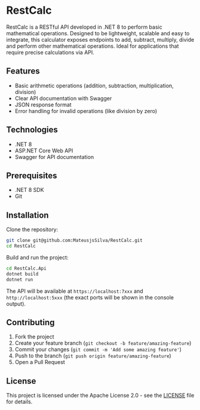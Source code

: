 # RestCalc

RestCalc is a RESTful API developed in .NET 8 to perform basic mathematical operations. Designed to be lightweight, scalable and easy to integrate, this calculator exposes endpoints to add, subtract, multiply, divide and perform other mathematical operations. Ideal for applications that require precise calculations via API.

## Features

- Basic arithmetic operations (addition, subtraction, multiplication, division)
- Clear API documentation with Swagger
- JSON response format
- Error handling for invalid operations (like division by zero)

## Technologies

- .NET 8
- ASP.NET Core Web API
- Swagger for API documentation

## Prerequisites

- .NET 8 SDK
- Git

## Installation

Clone the repository:

```bash
git clone git@github.com:MateusjsSilva/RestCalc.git
cd RestCalc
```

Build and run the project:

```bash
cd RestCalc.Api
dotnet build
dotnet run
```

The API will be available at `https://localhost:7xxx` and `http://localhost:5xxx` (the exact ports will be shown in the console output).

## Contributing

1. Fork the project
2. Create your feature branch (`git checkout -b feature/amazing-feature`)
3. Commit your changes (`git commit -m 'Add some amazing feature'`)
4. Push to the branch (`git push origin feature/amazing-feature`)
5. Open a Pull Request

## License

This project is licensed under the Apache License 2.0 - see the [LICENSE](LICENSE) file for details.
